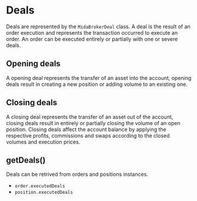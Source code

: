 # Deals
Deals are represented by the `MidaBrokerDeal` class.
A deal is the result of an order execution and represents the transaction
occurred to execute an order. An order can be executed entirely or partially with one or severe deals.

## Opening deals
A opening deal represents the transfer of an asset into the account, opening deals
result in creating a new position or adding volume to an existing one.

## Closing deals
A closing deal represents the transfer of an asset out of the account, closing deals
result in entirely or partially closing the volume of an open position. Closing deals
affect the account balance by applying the respective profits, commissions and swaps according
to the closed volumes and execution prices.

## getDeals()
Deals can be retrived from orders and positions instances.
- `order.executedDeals`
- `position.executedDeals`

